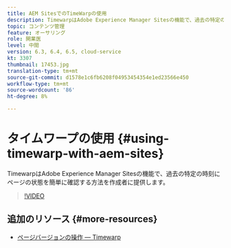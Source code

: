 ```yaml
---
title: AEM SitesでのTimeWarpの使用
description: TimewarpはAdobe Experience Manager Sitesの機能で、過去の特定の時刻にページの状態を簡単に確認する方法を作成者に提供します。
topic: コンテンツ管理
feature: オーサリング
role: 開業医
level: 中間
version: 6.3, 6.4, 6.5, cloud-service
kt: 3307
thumbnail: 17453.jpg
translation-type: tm+mt
source-git-commit: d1578e1c6fb6208f04953454354e1ed23566e450
workflow-type: tm+mt
source-wordcount: '86'
ht-degree: 8%

---
```



# タイムワープの使用 {#using-timewarp-with-aem-sites}

TimewarpはAdobe Experience Manager Sitesの機能で、過去の特定の時刻にページの状態を簡単に確認する方法を作成者に提供します。

>[!VIDEO](https://video.tv.adobe.com/v/17453/?quality=12&learn=on)

## 追加のリソース {#more-resources}

* [ページバージョンの操作 — Timewarp](https://experienceleague.adobe.com/docs/experience-manager-cloud-service/sites/authoring/features/page-versions.html)
